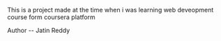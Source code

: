 This is a project made at the time when i was learning web deveopment course form coursera platform

Author -- Jatin Reddy
